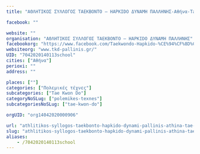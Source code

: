 ```yaml
---
title: "ΑΘΛΗΤΙΚΟΣ ΣΥΛΛΟΓΟΣ ΤΑΕΚΒΟΝΤΟ – HAPKIDO ΔΥΝΑΜΗ ΠΑΛΛΗΝΗΣ-Αθήνα-Tae Kwon Do"

facebook: ""

website: ""
organisation: "ΑΘΛΗΤΙΚΟΣ ΣΥΛΛΟΓΟΣ ΤΑΕΚΒΟΝΤΟ – HAPKIDO ΔΥΝΑΜΗ ΠΑΛΛΗΝΗΣ"
facebookorg: "https://www.facebook.com/Taekwondo-Hapkido-%CE%94%CF%8D%CE%BD%CE%B1%CE%BC%CE%B7-%CE%A0%CE%B1%CE%BB%CE%BB%CE%AE%CE%BD%CE%B7%CF%82-716871321700860/"
websiteorg: "www.tkd-pallinis.gr/"
UID: "7042020140113school"
cities: ["Αθήνα"]
perioxi: ""
address: ""

places: [""]
categories: ["Πολεμικές τέχνες"]
subcategories: ["Tae Kwon Do"]
categoryNoSLug: ["polemikes-texnes"]
subcategoriesNoSLug: ["tae-kwon-do"]

orgUID: "org14042020000906"

url: "athlitikos-syllogos-taekbonto-hapkido-dynami-pallinis-athina-tae-kwon-do/athina"
slug: "athlitikos-syllogos-taekbonto-hapkido-dynami-pallinis-athina-tae-kwon-do"
aliases:
    - /7042020140113school
---
```





